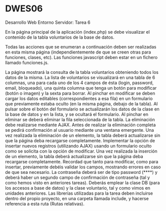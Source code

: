 # DWES06
Desarrollo Web Entorno Servidor: Tarea 6

En la página principal de la aplicación (index.php) se debe visualizar el contenido de la tabla voluntarios de la base de datos.

Todas las acciones que se enumeran a continuación deben ser realizadas en esta misma página (independientemente de que se creen otras para funciones, clases, etc). Las funciones javascript deben estar en un fichero llamado funciones.js.

La página mostrará la consulta de la tabla voluntarios obteniendo todos los datos de la misma. La lista de voluntarios se visualizará en una tabla de 6 columnas, una para cada uno de los 4 campos de ésta (login, password, email, bloqueado), una quinta columna que tenga un botón para modificar (botón o imagen) y la sexta para borrar.
Al pinchar en modificar se deben cargar los datos editables (correspondientes a esa fila) en un formulario que previamente estaba oculto (en la misma página, debajo de la tabla). Al pulsar sobre el botón del formulario se actualizarán los datos de la clase en la base de datos y en la lista, y se ocultará el formulario.
Al pinchar en eliminar se deberá eliminar la fila seleccionada de la tabla. La eliminación debe realizarse mediante AJAX. Antes de realizar la eliminación completa se pedirá confirmación al usuario mediante una ventana emergente. Una vez realizada la eliminación de un elemento, la tabla deberá actualizarse sin que la página deba recargarse completamente.
Implementar la opción de insertar nuevos registros (utilizando AJAX) usando un formulario oculto como se solicita con la opción de modificar. Una vez realizada la inserción de un elemento, la tabla deberá actualizarse sin que la página deba recargarse completamente. Recordad que tanto para modificar, como para insertar, previamente debéis validar los campos, mostrando errores en caso de que sea necesario. La contraseña deberá ser de tipo password (****) y deberá haber un segundo campo de confirmación de contraseña (tal y como hemos visto en anteriores tareas).
Deberás emplear la clase DB (para los accesos a base de datos) y la clase voluntario, tal y como vimos en unidades anteriores.
Las librerías utilizadas para la tarea deben incluirse dentro del propio proyecto, en una carpeta llamada include, y hacerse referencia a esta ruta (Rutas relativas).
